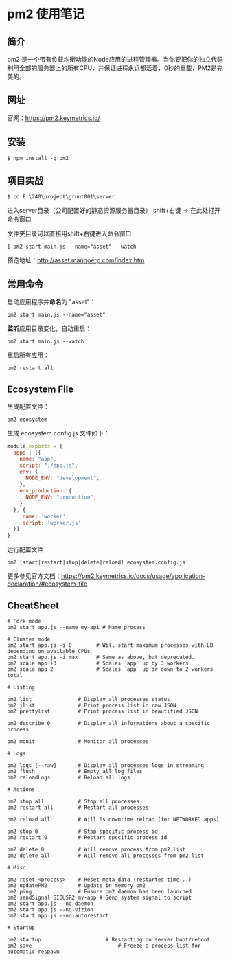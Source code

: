 # pm2 使用笔记

## 简介

pm2 是一个带有负载均衡功能的Node应用的进程管理器。当你要把你的独立代码利用全部的服务器上的所有CPU，并保证进程永远都活着，0秒的重载，PM2是完美的。

## 网址

官网：https://pm2.keymetrics.io/

## 安装

```
$ npm install -g pm2
```

## 项目实战

```
$ cd F:\240\project\grunt001\server
```

进入server目录（公司配置好的静态资源服务器目录） shift+右键 -> 在此处打开命令窗口

文件夹目录可以直接用shift+右键进入命令窗口

```
$ pm2 start main.js --name="asset" --watch
```

预览地址：http://asset.mangoerp.com/index.htm

## 常用命令

启动应用程序并**命名**为 "asset"：

```shell
pm2 start main.js --name="asset"
```

**监听**应用目录变化，自动重启：

```shell
pm2 start main.js --watch
```

重启所有应用：

```shell
pm2 restart all
```

## Ecosystem File

生成配置文件：

```shell
pm2 ecosystem
```

生成 ecosystem.config.js 文件如下：

```javascript
module.exports = {
  apps : [{
    name: "app",
    script: "./app.js",
    env: {
      NODE_ENV: "development",
    },
    env_production: {
      NODE_ENV: "production",
    }
  }, {
     name: 'worker',
     script: 'worker.js'
  }]
}
```

运行配置文件

```
pm2 [start|restart|stop|delete|reload] ecosystem.config.js
```

更多参见官方文档：https://pm2.keymetrics.io/docs/usage/application-declaration/#ecosystem-file

## CheatSheet

```shell
# Fork mode
pm2 start app.js --name my-api # Name process

# Cluster mode
pm2 start app.js -i 0        # Will start maximum processes with LB depending on available CPUs
pm2 start app.js -i max      # Same as above, but deprecated.
pm2 scale app +3             # Scales `app` up by 3 workers
pm2 scale app 2              # Scales `app` up or down to 2 workers total

# Listing

pm2 list               # Display all processes status
pm2 jlist              # Print process list in raw JSON
pm2 prettylist         # Print process list in beautified JSON

pm2 describe 0         # Display all informations about a specific process

pm2 monit              # Monitor all processes

# Logs

pm2 logs [--raw]       # Display all processes logs in streaming
pm2 flush              # Empty all log files
pm2 reloadLogs         # Reload all logs

# Actions

pm2 stop all           # Stop all processes
pm2 restart all        # Restart all processes

pm2 reload all         # Will 0s downtime reload (for NETWORKED apps)

pm2 stop 0             # Stop specific process id
pm2 restart 0          # Restart specific process id

pm2 delete 0           # Will remove process from pm2 list
pm2 delete all         # Will remove all processes from pm2 list

# Misc

pm2 reset <process>    # Reset meta data (restarted time...)
pm2 updatePM2          # Update in memory pm2
pm2 ping               # Ensure pm2 daemon has been launched
pm2 sendSignal SIGUSR2 my-app # Send system signal to script
pm2 start app.js --no-daemon
pm2 start app.js --no-vizion
pm2 start app.js --no-autorestart

# Startup

pm2 startup						# Restarting on server boot/reboot
pm2 save							# Freeze a process list for automatic respawn
```


